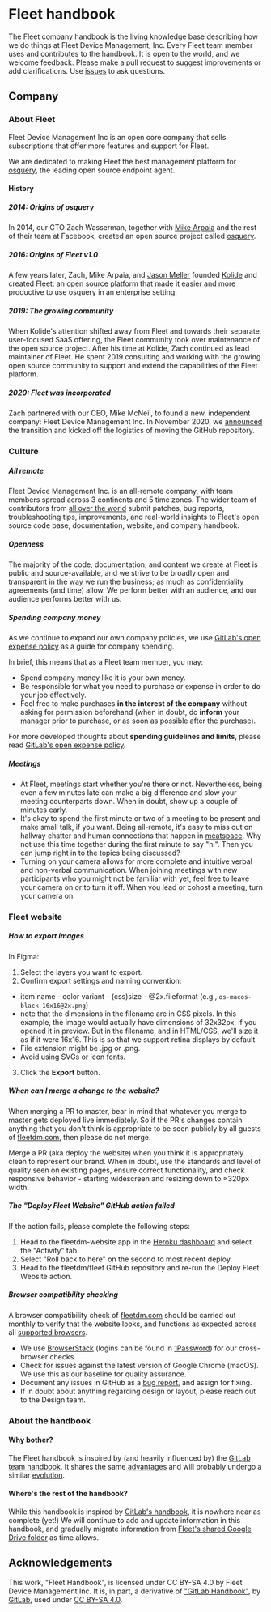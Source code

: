 # Fleet handbook

The Fleet company handbook is the living knowledge base describing how we do things at Fleet Device Management, Inc.  Every Fleet team member uses and contributes to the handbook.  It is open to the world, and we welcome feedback.  Please make a pull request to suggest improvements or add clarifications.  Use [issues](https://github.com/fleetdm/fleet/issues) to ask questions.

## Company

### About Fleet

Fleet Device Management Inc is an open core company that sells subscriptions that offer more features and support for Fleet.

We are dedicated to making Fleet the best management platform for [osquery](https://osquery.io), the leading open source endpoint agent.

#### History

##### 2014: Origins of osquery
In 2014, our CTO Zach Wasserman, together with [Mike Arpaia](https://twitter.com/mikearpaia/status/1357455391588839424) and the rest of their team at Facebook, created an open source project called [osquery](https://osquery.io).

##### 2016: Origins of Fleet v1.0
A few years later, Zach, Mike Arpaia, and [Jason Meller](https://honest.security) founded [Kolide](https://kolide.com) and created Fleet: an open source platform that made it easier and more productive to use osquery in an enterprise setting.

##### 2019: The growing community
When Kolide's attention shifted away from Fleet and towards their separate, user-focused SaaS offering, the Fleet community took over maintenance of the open source project. After his time at Kolide, Zach continued as lead maintainer of Fleet.  He spent 2019 consulting and working with the growing open source community to support and extend the capabilities of the Fleet platform.

##### 2020: Fleet was incorporated
Zach partnered with our CEO, Mike McNeil, to found a new, independent company: Fleet Device Management Inc.  In November 2020, we [announced](https://medium.com/fleetdm/a-new-fleet-d4096c7de978) the transition and kicked off the logistics of moving the GitHub repository.


### Culture

##### All remote
Fleet Device Management Inc. is an all-remote company, with team members spread across 3 continents and 5 time zones.  The wider team of contributors from [all over the world](https://github.com/fleetdm/fleet/graphs/contributors) submit patches, bug reports, troubleshooting tips, improvements, and real-world insights to Fleet's open source code base, documentation, website, and company handbook.

##### Openness
The majority of the code, documentation, and content we create at Fleet is public and source-available, and we strive to be broadly open and transparent in the way we run the business; as much as confidentiality agreements (and time) allow.  We perform better with an audience, and our audience performs better with us.

##### Spending company money
As we continue to expand our own company policies, we use [GitLab's open expense policy](https://about.gitlab.com/handbook/spending-company-money/) as a guide for company spending.

In brief, this means that as a Fleet team member, you may:

* Spend company money like it is your own money.
* Be responsible for what you need to purchase or expense in order to do your job effectively.
* Feel free to make purchases __in the interest of the company__ without asking for permission beforehand (when in doubt, do __inform__ your manager prior to purchase, or as soon as possible after the purchase).

For more developed thoughts about __spending guidelines and limits__, please read [GitLab's open expense policy](https://about.gitlab.com/handbook/spending-company-money/).

##### Meetings

* At Fleet, meetings start whether you're there or not. Nevertheless, being even a few minutes late can make a big difference and slow your meeting counterparts down. When in doubt, show up a couple of minutes early.
* It's okay to spend the first minute or two of a meeting to be present and make small talk, if you want.  Being all-remote, it's easy to miss out on hallway chatter and human connections that happen in [meatspace](https://www.dictionary.com/browse/meatspace).  Why not use this time together during the first minute to say "hi".  Then you can jump right in to the topics being discussed?
* Turning on your camera allows for more complete and intuitive verbal and non-verbal communication.  When joining meetings with new participants who you might not be familiar with yet, feel free to leave your camera on or to turn it off.  When you lead or cohost a meeting, turn your camera on.


### Fleet website

##### How to export images
In Figma:
1. Select the layers you want to export.
2. Confirm export settings and naming convention:
  * item name - color variant - (css)size - @2x.fileformat (e.g., `os-macos-black-16x16@2x.png`)
  * note that the dimensions in the filename are in CSS pixels.  In this example, the image would actually have dimensions of 32x32px, if you opened it in preview.  But in the filename, and in HTML/CSS, we'll size it as if it were 16x16.  This is so that we support retina displays by default.
  * File extension might be .jpg or .png.
  * Avoid using SVGs or icon fonts.
3. Click the __Export__ button.

##### When can I merge a change to the website?
When merging a PR to master, bear in mind that whatever you merge to master gets deployed live immediately. So if the PR's changes contain anything that you don't think is appropriate to be seen publicly by all guests of [fleetdm.com](https://fleetdm.com/), then please do not merge.

Merge a PR (aka deploy the website) when you think it is appropriately clean to represent our brand. When in doubt, use the standards and level of quality seen on existing pages, ensure correct functionality, and check responsive behavior - starting widescreen and resizing down to ≈320px width. 

##### The "Deploy Fleet Website" GitHub action failed
If the action fails, please complete the following steps:
1. Head to the fleetdm-website app in the [Heroku dashboard](https://heroku.com) and select the "Activity" tab.
2. Select "Roll back to here" on the second to most recent deploy.
3. Head to the fleetdm/fleet GitHub repository and re-run the Deploy Fleet Website action.


##### Browser compatibility checking

A browser compatibility check of [fleetdm.com](https://fleetdm.com/) should be carried out monthly to verify that the website looks, and functions as expected across all [supported browsers](https://github.com/fleetdm/fleet/blob/2f42c281f98e39a72ab4a5125ecd26d303a16a6b/docs/1-Using-Fleet/12-Supported-browsers.md).

- We use [BrowserStack](https://www.browserstack.com/users/sign_in) (logins can be found in [1Password](https://start.1password.com/open/i?a=N3F7LHAKQ5G3JPFPX234EC4ZDQ&v=3ycqkai6naxhqsylmsos6vairu&i=nwnxrrbpcwkuzaazh3rywzoh6e&h=fleetdevicemanagement.1password.com)) for our cross-browser checks.
- Check for issues against the latest version of Google Chrome (macOS). We use this as our baseline for quality assurance.
- Document any issues in GitHub as a [bug report](https://github.com/fleetdm/fleet/issues/new?assignees=&labels=bug%2C%3Areproduce&template=bug-report.md&title=), and assign for fixing.
- If in doubt about anything regarding design or layout, please reach out to the Design team.

### About the handbook
#### Why bother?
The Fleet handbook is inspired by (and heavily influenced by) the [GitLab team handbook](https://about.gitlab.com/handbook/about/).  It shares the same [advantages](https://about.gitlab.com/handbook/about/#advantages) and will probably undergo a similar [evolution](https://about.gitlab.com/handbook/ceo/#evolution-of-the-handbook).

#### Where's the rest of the handbook?
While this handbook is inspired by [GitLab's handbook](https://about.gitlab.com/handbook/), it is nowhere near as complete (yet!)  We will continue to add and update information in this handbook, and gradually migrate information from [Fleet's shared Google Drive folder](https://drive.google.com/drive/u/0/folders/1StSOI3HNcsl9VleXxNWfUBT2co7h44OG) as time allows.

## Acknowledgements
This work, "Fleet Handbook", is licensed under CC BY-SA 4.0 by Fleet Device Management Inc.  It is, in part, a derivative of ["GitLab Handbook"](https://about.gitlab.com/handbook/), by [GitLab](https://about.gitlab.com/company/), used under [CC BY-SA 4.0](https://gitlab.com/gitlab-com/www-gitlab-com/-/blob/96c14468bbd29236dc1c3556bdf9514d966ca3d1/source/includes/cc-license.html.haml).

